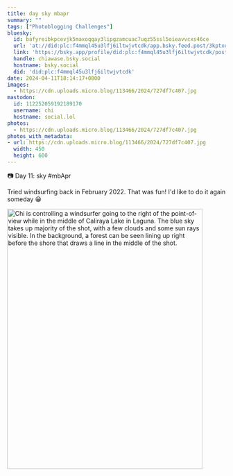 ```yaml
---
title: day sky mbapr
summary: ""
tags: ["Photoblogging Challenges"]
bluesky:
  id: bafyreibkpcevjk5maxoqqay3lipgzamcuac7uqz55ssl5oieavvcxs46ce
  url: 'at://did:plc:f4mmql45u3lfj6iltwjvtcdk/app.bsky.feed.post/3kptxqmqdo22i'
  link: 'https://bsky.app/profile/did:plc:f4mmql45u3lfj6iltwjvtcdk/post/3kptxqmqdo22i'
  handle: chiawase.bsky.social
  hostname: bsky.social
  did: 'did:plc:f4mmql45u3lfj6iltwjvtcdk'
date: 2024-04-11T18:14:17+0800
images:
  - https://cdn.uploads.micro.blog/113466/2024/727df7c407.jpg
mastodon:
  id: 112252059192189170
  username: chi
  hostname: social.lol
photos:
  - https://cdn.uploads.micro.blog/113466/2024/727df7c407.jpg
photos_with_metadata:
- url: https://cdn.uploads.micro.blog/113466/2024/727df7c407.jpg
  width: 450
  height: 600
---
```


📷 Day 11: sky #mbApr

Tried windsurfing back in February 2022. That was fun! I'd like to do it again someday 😁 

<img src="uploads/2024/727df7c407.jpg" width="450" height="600" alt="Chi is controlling a windsurfer going to the right of the point-of-view while in the middle of Caliraya Lake in Laguna. The blue sky takes up majority of the shot, with a few clouds and some sun rays visible. In the background, a forest can be seen lining up right before the shore that draws a line in the middle of the shot.">
